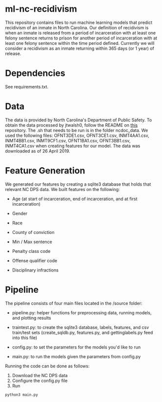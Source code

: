# ml-nc-recidivism

This repository contains files to run machine learning models that predict recidivism of an inmate in North Carolina. Our definition of recidivism is when an inmate is released from a period of incarceration with at least one felony sentence returns to prison for another period of incarceration with at least one felony sentence within the time period defined. Currently we will consider a recidivism as an inmate returning within 365 days (or 1 year) of release.


# Dependencies

See requirements.txt.


# Data

The data is provided by North Carolina's Department of Public Safety. To obtain the data processed by jtwalsh0, follow the README on [this](https://github.com/jtwalsh0/ncdoc_data) repository. The .sh that needs to be run is in the folder ncdoc_data. We used the following files: OFNT3DE1.csv, OFNT3CE1.csv, INMT4AA1.csv, INMT4BB1.csv, INMT9CF1.csv, OFNT1BA1.csv, OFNT3BB1.csv, INMT4CA1.csv when creating features for our model. The data was downloaded as of 26 April 2019.

# Feature Generation

We generated our features by creating a sqlite3 database that holds that relevant NC DPS data. We built features on the following: 

* Age (at start of incarceration, end of incarceration, and at first incarceration)

* Gender

* Race

* County of conviction

* Min / Max sentence

* Penalty class code

* Offense qualifier code

* Disciplinary infractions


# Pipeline

The pipeline consists of four main files located in the /source folder:

* pipeline.py: helper functions for preprocessing data, running models, and plotting results

* traintest.py: to create the sqlite3 database, labels, features, and csv train/test sets (create_sqldb.py, features.py, and gettinglabels.py feed into this file)

* config.py: to set the parameters for the models you'd like to run

* main.py: to run the models given the parameters from config.py


Running the code can be done as follows:

1. Download the NC DPS data
2. Configure the config.py file
3. Run 
``` python 
python3 main.py 
```

